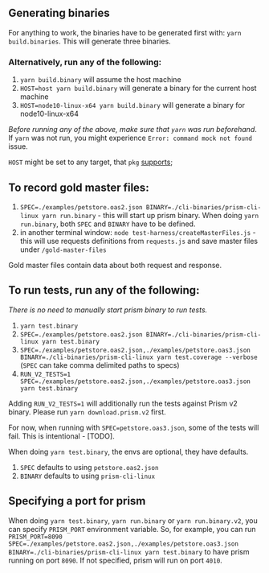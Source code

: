 ## Generating binaries

For anything to work, the binaries have to be generated first with: `yarn build.binaries`. This will generate three binaries.

### Alternatively, run any of the following:

1. `yarn build.binary` will assume the host machine
2. `HOST=host yarn build.binary` will generate a binary for the current host machine
3. `HOST=node10-linux-x64 yarn build.binary` will generate a binary for node10-linux-x64

*Before running any of the above, make sure that `yarn` was run beforehand*. If `yarn` was not run, you might experience `Error: command mock not found` issue.

`HOST` might be set to any target, that `pkg` [supports](https://github.com/zeit/pkg#targets);

## To record gold master files:

1. `SPEC=./examples/petstore.oas2.json BINARY=./cli-binaries/prism-cli-linux yarn run.binary` - this will start up prism binary. When doing `yarn run.binary`, both `SPEC` and `BINARY` have to be defined.
2. in another terminal window: `node test-harness/createMasterFiles.js` - this will use requests definitions from `requests.js` and save master files under `/gold-master-files`

Gold master files contain data about both request and response.

##  To run tests, run any of the following:

*There is no need to manually start prism binary to run tests.*

1. `yarn test.binary`
2. `SPEC=./examples/petstore.oas2.json BINARY=./cli-binaries/prism-cli-linux yarn test.binary`
3. `SPEC=./examples/petstore.oas2.json,./examples/petstore.oas3.json BINARY=./cli-binaries/prism-cli-linux yarn test.coverage --verbose` (`SPEC` can take comma delimited paths to specs)
4. `RUN_V2_TESTS=1 SPEC=./examples/petstore.oas2.json,./examples/petstore.oas3.json yarn test.binary`

Adding `RUN_V2_TESTS=1` will additionally run the tests against Prism v2 binary. Please run `yarn download.prism.v2` first.

For now, when running with `SPEC=petstore.oas3.json`, some of the tests will fail. This is intentional - [TODO].

When doing `yarn test.binary`, the envs are optional, they have defaults.

1. `SPEC` defaults to using `petstore.oas2.json`
2. `BINARY` defaults to using `prism-cli-linux`

## Specifying a port for prism

When doing `yarn test.binary`, `yarn run.binary` or `yarn run.binary.v2`, you can specify `PRISM_PORT` environment variable.
So, for example, you can run `PRISM_PORT=8090 SPEC=./examples/petstore.oas2.json,./examples/petstore.oas3.json BINARY=./cli-binaries/prism-cli-linux yarn test.binary`
to have prism running on port `8090`. If not specified, prism will run on port `4010`.
